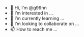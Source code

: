- 👋 Hi, I’m @g99nn
- 👀 I’m interested in ...
- 🌱 I’m currently learning ...
- 💞️ I’m looking to collaborate on ...
- 📫 How to reach me ...

<!---
g99nn/g99nn is a ✨ special ✨ repository because its `README.md` (this file) appears on your GitHub profile.
You can click the Preview link to take a look at your changes.
--->
